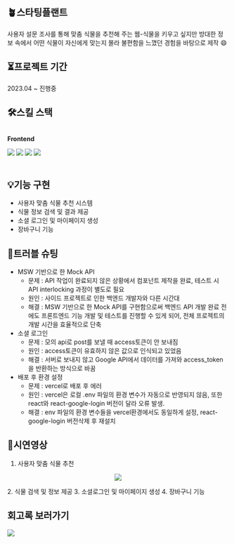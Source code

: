 ## 🪴스타팅플랜트
사용자 설문 조사를 통해 맞춤 식물을 추천해 주는 웹-식물을 키우고 싶지만 방대한 정보 속에서 어떤 식물이 자신에게 맞는지 몰라 불편함을 느꼈던 경험을 바탕으로 제작 :smile:

## ⏳프로젝트 기간 
2023.04 ~ 진행중

## 🛠️스킬 스택 
<div style="display:flex; flex-direction:column; align-items:flex-start;">
    <p><strong>Frontend</strong></p>
    <div>
        <img src="https://img.shields.io/badge/React-61DAFB?style=flat-square&logo=React&logoColor=white">
        <img src="https://img.shields.io/badge/Recoil-3578E5?style=flat-square&logo=Recoil&logoColor=white"> 
        <img src="https://img.shields.io/badge/Swiper-6332F6?style=flat-square&logo=Swiper&logoColor=white"> 
        <img src="https://img.shields.io/badge/Vercel-000000?style=flat-square&logo=Vercel&logoColor=white"> 
    </div><br/>
</div>

## 💡기능 구현
* 사용자 맞춤 식물 추천 시스템
* 식물 정보 검색 및 결과 제공
* 소셜 로그인 및 마이페이지 생성
* 장바구니 기능


## 📌트러블 슈팅
* MSW 기반으로 한 Mock API
  * 문제 :  API 작업이 완료되지 않은 상황에서 컴포넌트 제작을 완료, 테스트 시 API interlocking 과정이 별도로 필요
  * 원인 : 사이드 프로젝트로 인한 백엔드 개발자와 다른 시간대
  * 해결 : MSW 기반으로 한 Mock API를 구현함으로써 백엔드 API 개발 완료 전에도 프론트엔드 기능 개발 및 테스트를 진행할 수 있게 되어, 전체 프로젝트의 개발 시간을 효율적으로 단축
* 소셜 로그인
  * 문제 :  모의 api로 post를 보낼 때 access토큰이 안 보내짐
  * 원인 : access토큰이 유효하지 않은 값으로 인식되고 있었음
  * 해결 : 서버로 보내지 않고 Google API에서 데이터를 가져와 access_token을 반환하는 방식으로 바꿈
* 배포 후 환경 설정
  * 문제 : vercel로 배포 후 에러
  * 원인 : vercel은 로컬 .env 파일의 환경 변수가 자동으로 반영되지 않음, 또한 react와 react-google-login 버전이 달라 오류 발생.
  * 해결 : env 파일의 환경 변수들을 vercel환경에서도 동일하게 설정, react-google-login 버전삭제 후 재설치

## 📌시연영상 
 1. 사용자 맞춤 식물 추천 
 <p align="center">
  <img src="https://github.com/doyi0107/starting_plant/assets/93458143/bec55871-f40b-4f0f-814f-0420b6f19df1">
</p>
 2. 식물 검색 및 정보 제공
 3. 소셜로그인 및 마이페이지 생성
 4. 장바구니 기능


## 회고록 보러가기 
 <a href="https://2-doooo-2.tistory.com/170">
      <img src="https://img.shields.io/badge/Tistory-E74C3C?style=flat-square&logo=tistory&logoColor=white"> 
 </a>




